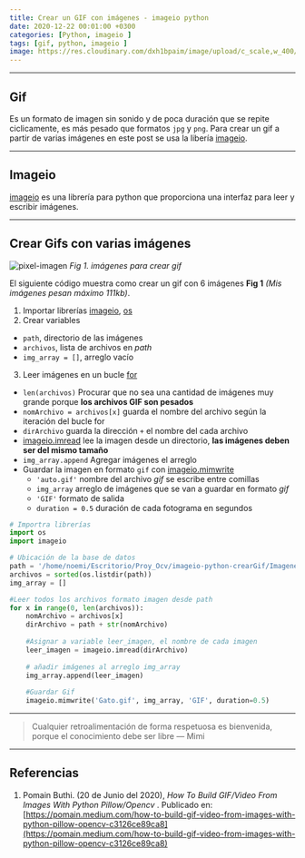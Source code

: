 ```yaml
---
title: Crear un GIF con imágenes - imageio python
date: 2020-12-22 00:01:00 +0300
categories: [Python, imageio ]
tags: [gif, python, imageio ]     
image: https://res.cloudinary.com/dxh1bpaim/image/upload/c_scale,w_400/v1610815205/kipunaEC/frames-to-gif/gato_pn82fv.gif
---
```


***

## Gif

Es un formato de imagen sin sonido y de poca duración que se repite ciclicamente, es más pesado que formatos `jpg` y `png`. Para crear un gif a partir de varias imágenes en este post se usa la libería [imageio](https://pypi.org/project/imageio/).

***

## Imageio

[imageio](https://pypi.org/project/imageio/) es una librería para python que proporciona una interfaz para leer y escribir imágenes. 

***

## Crear Gifs con varias imágenes

![pixel-imagen](https://res.cloudinary.com/dxh1bpaim/image/upload/c_scale,w_500/v1612390887/kipunaEC/frames-to-gif/imggif_drzeo7.jpg)
_Fig 1. imágenes para crear gif_

El siguiente código muestra como crear un gif con 6 imágenes **Fig 1** *(Mis imágenes pesan máximo 111kb)*. 
1. Importar librerías [imageio](https://pypi.org/project/imageio/), [os](https://docs.python.org/3/library/os.html)
2. Crear variables
 * `path`, directorio de las imágenes 
 * `archivos`, lista de archivos en *path* 
 * `img_array = []`, arreglo vacío 
3. Leer imágenes en un bucle [for](https://docs.python.org/3/tutorial/controlflow.html#for-statements)
 * `len(archivos)` Procurar que no sea una cantidad de imágenes muy grande porque **los archivos GIF son pesados**
 * `nomArchivo = archivos[x]` guarda el nombre del archivo según la iteración del bucle for
 * `dirArchivo` guarda la dirección `+` el nombre del cada archivo
 * [imageio.imread](https://imageio.readthedocs.io/en/stable/userapi.html) lee la imagen desde un directorio, **las imágenes deben ser del mismo tamaño** 
 * `img_array.append` Agregar imágenes el arreglo 
 * Guardar la imagen en formato `gif` con [imageio.mimwrite](https://imageio.readthedocs.io/en/stable/userapi.html)
   * `'auto.gif'` nombre del archivo *gif* se escribe entre comillas   
   * `img_array` arreglo de imágenes que se van a guardar en formato *gif* 
   * `'GIF'` formato de salida 
   * `duration = 0.5` duración de cada fotograma en segundos  
 

```python
# Importra librerías
import os
import imageio

# Ubicación de la base de datos
path = '/home/noemi/Escritorio/Proy_Ocv/imageio-python-crearGif/ImagenesGif/'
archivos = sorted(os.listdir(path))
img_array = []

#Leer todos los archivos formato imagen desde path
for x in range(0, len(archivos)):
    nomArchivo = archivos[x]
    dirArchivo = path + str(nomArchivo)
    
    #Asignar a variable leer_imagen, el nombre de cada imagen
    leer_imagen = imageio.imread(dirArchivo)
    
    # añadir imágenes al arreglo img_array
    img_array.append(leer_imagen)
    
    #Guardar Gif
    imageio.mimwrite('Gato.gif', img_array, 'GIF', duration=0.5)
```

***

> Cualquier retroalimentación de forma respetuosa es bienvenida, porque el conocimiento debe ser libre  — Mimi

***


## Referencias

1. Pomain Buthi. (20 de Junio del 2020), *How To Build GIF/Video From Images With Python Pillow/Opencv* . Publicado en: [https://pomain.medium.com/how-to-build-gif-video-from-images-with-python-pillow-opencv-c3126ce89ca8](https://pomain.medium.com/how-to-build-gif-video-from-images-with-python-pillow-opencv-c3126ce89ca8)
